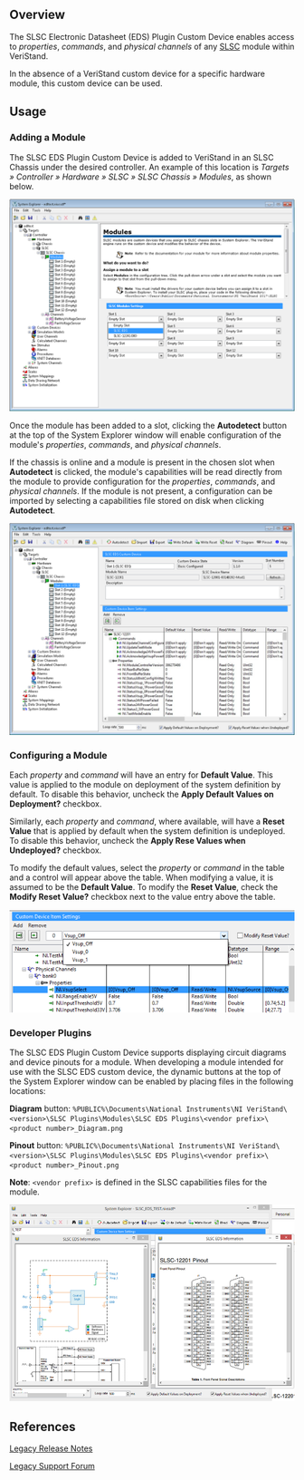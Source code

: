 ## Overview

The SLSC Electronic Datasheet (EDS) Plugin Custom Device enables access to _properties_, _commands_, and _physical channels_ of any [SLSC](https://www.ni.com/en-us/shop/select/slsc-category) module within VeriStand.

In the absence of a VeriStand custom device for a specific hardware module, this custom device can be used.

## Usage

### Adding a Module

The SLSC EDS Plugin Custom Device is added to VeriStand in an SLSC Chassis under the desired controller. An example of this location is _Targets » Controller » Hardware » SLSC » SLSC Chassis » Modules_, as shown below.

![Add Module to System Definition](Support/Add%20Module%20to%20System%20Definition.png)

Once the module has been added to a slot, clicking the **Autodetect** button at the top of the System Explorer window will enable configuration of the module's _properties_, _commands_, and _physical channels_.

If the chassis is online and a module is present in the chosen slot when **Autodetect** is clicked, the module's capabilities will be read directly from the module to provide configuration for the _properties_, _commands_, and _physical channels_. If the module is not present, a configuration can be imported by selecting a capabilities file stored on disk when clicking **Autodetect**.

![Module Configuration](Support/Module%20Configuration.png)

### Configuring a Module

Each _property_ and _command_ will have an entry for **Default Value**. This value is applied to the module on deployment of the system definition by default. To disable this behavior, uncheck the **Apply Default Values on Deployment?** checkbox.

Similarly, each _property_ and _command_, where available, will have a **Reset Value** that is applied by default when the system definition is undeployed. To disable this behavior, uncheck the **Apply Rese Values when Undeployed?** checkbox.

To modify the default values, select the _property_ or _command_ in the table and a control will appear above the table. When modifying a value, it is assumed to be the **Default Value**. To modify the **Reset Value**, check the **Modify Reset Value?** checkbox next to the value entry above the table.

![Modify Command Value](Support/Modify%20Command%20Value.png)

### Developer Plugins

The SLSC EDS Plugin Custom Device supports displaying circuit diagrams and device pinouts for a module. When developing a module intended for use with the SLSC EDS custom device, the dynamic buttons at the top of the System Explorer window can be enabled by placing files in the following locations:

**Diagram** button: `%PUBLIC%\Documents\National Instruments\NI VeriStand\<version>\SLSC Plugins\Modules\SLSC EDS Plugins\<vendor prefix>\<product number>_Diagram.png`

**Pinout** button: `%PUBLIC%\Documents\National Instruments\NI VeriStand\<version>\SLSC Plugins\Modules\SLSC EDS Plugins\<vendor prefix>\<product number>_Pinout.png`

**Note**: `<vendor prefix>` is defined in the SLSC capabilities files for the module.

![Diagram and Pinout](Support/Diagram%20and%20Pinout.png)

## References

[Legacy Release Notes](https://forums.ni.com/t5/NI-VeriStand-Add-Ons-Documents/SLSC-Electronic-Datasheet-EDS-Plugin-Custom-Device/ta-p/3812754)

[Legacy Support Forum](https://forums.ni.com/t5/NI-VeriStand-Add-Ons-Discussions/SLSC-EDS-Plugin-Custom-Device-Feedback/td-p/3812753)
